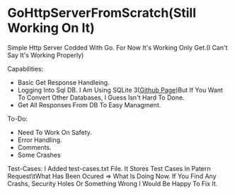 # GoHttpServerFromScratch(Still Working On It)

Simple Http Server Codded With Go.
For Now It's Working Only Get.(I Can't Say It's Working Properly)

Capabilities:
  - Basic Get Response Handleing.
  - Logging Into Sql DB. I Am Using SQLite 3(<a href="github.com/mattn/go-sqlite3">Github Page</a>)But If You Want To Convert Other Databases, I Guess Isn't Hard To Done.
  - Get All Responses From DB To Easy Managment.

To-Do:
  - Need To Work On Safety.
  - Error Handling.
  - Comments.
  - Some Crashes

Test-Cases:
  I Added test-cases.txt File. It Stores Test Cases In Patern Request\tWhat Has Been Ocured => What Is Doing Now. If You Find Any Crashs, Security Holes Or Something Wrong I Would Be Happy To Fix It.
